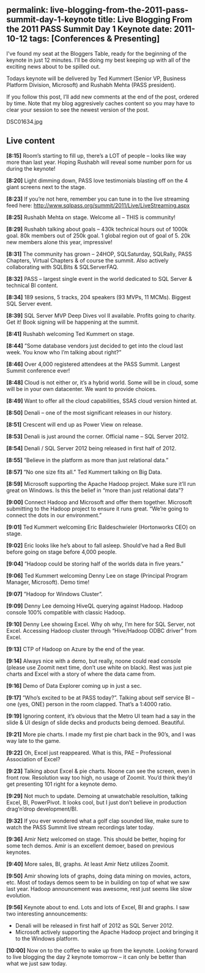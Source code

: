 permalink: live-blogging-from-the-2011-pass-summit-day-1-keynote
title: Live Blogging From the 2011 PASS Summit Day 1 Keynote
date: 2011-10-12
tags: [Conferences & Presenting]
---
I've found my seat at the Bloggers Table, ready for the beginning of the keynote in just 12 minutes. I’ll be doing my best keeping up with all of the exciting news about to be spilled out.

<!-- more -->

Todays keynote will be delivered by Ted Kummert (Senior VP, Business Platform Division, Microsoft) and Rushabh Mehta (PASS president).

If you follow this post, I’ll add new comments at the end of the post, ordered by time. Note that my blog aggresively caches content so you may have to clear your session to see the newest version of the post.

DSC01634.jpg

## Live content

**[8:15]**  Room’s starting to fill up, there’s a LOT of people – looks like way more than last year. Hoping Rushabh will reveal some number porn for us during the keynote!

**[8:20]**  Light dimming down, PASS love testimonials blasting off on the 4 giant screens next to the stage.

**[8:23]**  If you’re not here, remember you can tune in to the live streaming feed here: http://www.sqlpass.org/summit/2011/Live/LiveStreaming.aspx

**[8:25]**  Rushabh Mehta on stage. Welcome all – THIS is community!

**[8:29]**  Rushabh talking about goals – 430k technical hours out of 1000k goal. 80k members out of 250k goal. 1 global region out of goal of 5. 20k new members alone this year, impressive!

**[8:31]**  The community has grown – 24HOP, SQLSaturday, SQLRally, PASS Chapters, Virtual Chapters & of course the summit. Also actively collaborating with SQLBits & SQLServerFAQ.

**[8:32]**  PASS – largest single event in the world dedicated to SQL Server & technical BI content.

**[8:34]**  189 sesions, 5 tracks, 204 speakers (93 MVPs, 11 MCMs). Biggest SQL Server event.

**[8:39]**  SQL Server MVP Deep Dives vol II available. Profits going to charity. Get it! Book signing will be happening at the summit.

**[8:41]**  Rushabh welcoming Ted Kummert on stage.

**[8:44]**  ”Some database vendors just decided to get into the cloud last week. You know who I’m talking about right?”

**[8:46]**  Over 4,000 registered attendees at the PASS Summit. Largest Summit conference ever!

**[8:48]**  Cloud is not either or, it’s a hybrid world. Some will be in cloud, some will be in your own datacenter. We want to provide choices.

**[8:49]**  Want to offer all the cloud capabilities, SSAS cloud version hinted at.

**[8:50]**  Denali – one of the most significant releases in our history.

**[8:51]**  Crescent will end up as Power View on release.

**[8:53]**  Denali is just around the corner. Official name – SQL Server 2012.

**[8:54]**  Denali / SQL Server 2012 being released in first half of 2012.

**[8:55]**  ”Believe in the platform as more than just relational data.”

**[8:57]**  ”No one size fits all.” Ted Kummert talking on Big Data.

**[8:59]**  Microsoft supporting the Apache Hadoop project. Make sure it’ll run great on Windows. Is this the belief in “more than just relational data”?

**[9:00]**  Connect Hadoop and Microsoft and offer them together. Microsoft submitting to the Hadoop project to ensure it runs great. “We’re going to connect the dots in our environment.”

**[9:01]**  Ted Kummert welcoming Eric Baldeschwieler (Hortonworks CEO) on stage.

**[9:02]**  Eric looks like he’s about to fall asleep. Should’ve had a Red Bull before going on stage before 4,000 people.

**[9:04]**  ”Hadoop could be storing half of the worlds data in five years.”

**[9:06]**  Ted Kummert welcoming Denny Lee on stage (Principal Program Manager, Microsoft). Demo time!

**[9:07]**  ”Hadoop for Windows Cluster”.

**[9:09]**  Denny Lee demoing HiveQL querying against Hadoop. Hadoop console 100% compatible with classic Hadoop.

**[9:10]**  Denny Lee showing Excel. Why oh why, I’m here for SQL Server, not Excel. Accessing Hadoop cluster through “Hive/Hadoop ODBC driver” from Excel.

**[9:13]**  CTP of Hadoop on Azure by the end of the year.

**[9:14]**  Always nice with a demo, but really, noone could read console (please use Zoomit next time, don’t use white on black). Rest was just pie charts and Excel with a story of where the data came from.

**[9:16]**  Demo of Data Explorer coming up in just a sec.

**[9:17]**  ”Who’s excited to be at PASS today?”. Talking about self service BI – one (yes, ONE) person in the room clapped. That’s a 1:4000 ratio.

**[9:19]**  Ignoring content, it’s obvious that the Metro UI team had a say in the slide & UI design of slide decks and products being demoed. Beautiful.

**[9:21]**  More pie charts. I made my first pie chart back in the 90’s, and I was way late to the game.

**[9:22]**  Oh, Excel just reappeared. What is this, PAE – Professional Association of Excel?

**[9:23]**  Talking about Excel & pie charts. Noone can see the screen, even in front row. Resolution way too high, no usage of Zoomit. You’d think they’d get presenting 101 right for a keynote demo.

**[9:29]**  Not much to update. Demoing at unwatchable resoluition, talking Excel, BI, PowerPivot. It looks cool, but I just don’t believe in production drag’n’drop development/BI.

**[9:32]**  If you ever wondered what a golf clap sounded like, make sure to watch the PASS Summit live stream recordings later today.

**[9:36]**  Amir Netz welcomed on stage. This should be better, hoping for some tech demos. Amir is an excellent demoer, based on previous keynotes.

**[9:40]**  More sales, BI, graphs. At least Amir Netz utilizes Zoomit.

**[9:50]**  Amir showing lots of graphs, doing data mining on movies, actors, etc. Most of todays demos seem to be in building on top of what we saw last year. Hadoop announcement was awesome, rest just seems like slow evolution.

**[9:56]**  Keynote about to end. Lots and lots of Excel, BI and graphs. I saw two interesting announcements:


* Denali will be released in first half of 2012 as SQL Server 2012.
* Microsoft actively supporting the Apache Hadoop project and bringing it to the Windows platform.


**[10:00]**  Now on to the coffee to wake up from the keynote. Looking forward to live blogging the day 2 keynote tomorrow – it can only be better than what we just saw today.
